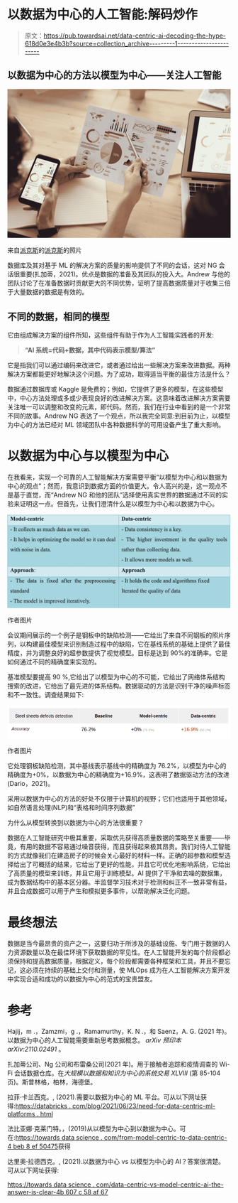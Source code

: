 # 以数据为中心的人工智能:解码炒作

> 原文：<https://pub.towardsai.net/data-centric-ai-decoding-the-hype-618d0e3e4b3b?source=collection_archive---------1----------------------->

## **以数据为中心的方法以模型为中心——关注人工智能**

![](img/bc9b2d52555b52a7a97b7adb4974c6be.png)

来自[派克斯](https://www.pexels.com/photo/colleagues-looking-at-survey-sheet-3183153/?utm_content=attributionCopyText&utm_medium=referral&utm_source=pexels)的[派克斯](https://www.pexels.com/@fauxels?utm_content=attributionCopyText&utm_medium=referral&utm_source=pexels)的照片

数据库及其对基于 ML 的解决方案的质量的影响提供了不同的会话，这对 NG 会话很重要(扎加蒂，2021)。优点是数据的准备及其团队的投入大。Andrew 与他的团队讨论了在准备数据时贡献更大的不同优势，证明了提高数据质量对于收集三倍于大量数据的数据是有效的。

## 不同的数据，相同的模型

它由组成解决方案的组件所知，这些组件有助于作为人工智能实践者的开发:

> **“AI 系统=代码+数据，其中代码表示模型/算法”**

它是指我们可以通过编码来改进它，或者通过给出一些解决方案来改进数据。两种解决方案都能更好地解决这个问题。为了成功，取得适当平衡的最佳方法是什么？

数据通过数据库或 Kaggle 是免费的；例如，它提供了更多的模型，在这些模型中，中心方法处理或多或少表现良好的改进解决方案。这意味着改进解决方案需要关注唯一可以调整和改变的元素，即代码。然而，我们在行业中看到的是一个非常不同的故事。Andrew NG 表达了一个观点，所以我完全同意:到目前为止，以模型为中心的方法已经对 ML 领域团队中各种数据科学的可用设备产生了重大影响。

# 以数据为中心与以模型为中心

在我看来，实现一个可靠的人工智能解决方案需要平衡“以模型为中心和以数据为中心的观点”；然而，我意识到数据方面的价值更大。令人高兴的是，这一观点不是基于直觉，而“Andrew NG 和他的团队”选择使用真实世界的数据通过不同的实验来证明这一点。但首先，让我们澄清什么是以模型为中心和以数据为中心。

![](img/35ca6ee64dad8e7e8c5b51c7c84103ab.png)

作者图片

会议期间展示的一个例子是钢板中的缺陷检测——它给出了来自不同钢板的照片序列，以构建最佳模型来识别制造过程中的缺陷，它在基线系统的基础上提供了最佳精度，并为调整良好的超参数提供了视觉模型。目标是达到 90%的准确率。它是如何通过不同的精确度来实现的。

基准模型要提高 90 %,它给出了以模型为中心的不可能，它给出了网络体系结构搜索的改进，它给出了最先进的体系结构。数据驱动的方法是识别干净的噪声标签和不一致性。调查结果如下:

![](img/61c38b9e7ba7552fe8155505aa762ab6.png)

作者图片

它处理钢板缺陷检测，其中基线表示基线中的精确度为 76.2%，以模型为中心的精确度为+0%，以数据为中心的精确度为+16.9%，这表明了数据驱动方法的改进(Dario，2021)。

采用以数据为中心的方法的好处不仅限于计算机的视野；它们也适用于其他领域，如自然语言处理(NLP)和“表格和时间序列数据”

为什么从模型转换到以数据为中心的方法很重要？

数据在人工智能研究中极其重要，采取优先获得高质量数据的策略至关重要——毕竟，有用的数据不容易通过噪音获得，而且获得起来极其昂贵。我们对待人工智能的方式就像我们在建造房子的时候会关心最好的材料一样。正确的超参数和模型选择给出了可概括的结果，它给出了更好的性能，并且它可优化地影响系统，它给出了高质量的模型来训练，并且它用于训练模型。AI 提供了干净和去噪的数据集，成为数据结构中的基本区分器。半监督学习技术对于检测和纠正不一致非常有益，并且合成数据可以用于产生和模拟更多事件，以帮助解决泛化问题。

# **最终想法**

数据是当今最昂贵的资产之一，这要归功于所涉及的基础设施、专门用于数据的人力资源数量以及在最佳环境下获取数据的罕见性。在人工智能开发的每个阶段都必须保持和提高数据质量，根据定义，每个阶段都需要各种框架和工具，并且不要忘记，这必须在持续的基础上交付和测量，使 MLOps 成为在人工智能解决方案开发中实现合适和成功的以数据为中心的范式的宝贵盟友。

# 参考

Hajij，m .，Zamzmi，g .，Ramamurthy，K. N .，和 Saenz，A. G. (2021 年)。以数据为中心的人工智能需要重新思考数据概念。 *arXiv 预印本 arXiv:2110.02491* 。

扎加蒂公司、Ng 公司和布雷桑公司(2021 年)。用于接触者追踪和疫情调查的 Wi-Fi 会话数据仓库。在*大规模以数据和知识为中心的系统交易 XLVIII* (第 85-104 页)。斯普林格，柏林，海德堡。

拉菲·卡兰西克。, (2021).需要以数据为中心的 ML 平台。可从以下网址获得:[https://databricks . com/blog/2021/06/23/need-for-data-centric-ml-platforms . html](https://databricks.com/blog/2021/06/23/need-for-data-centric-ml-platforms.html)

法比亚娜·克莱门特。，(2019)从以模型为中心到以数据为中心。可在:[https://towards data science . com/from-model-centric-to-data-centric-4 beb 8 ef 50475](https://towardsdatascience.com/from-model-centric-to-data-centric-4beb8ef50475)获得

达里奥·拉德西克。, (2021).以数据为中心 vs 以模型为中心的 AI？答案很清楚。可从以下网址获得:

[https://towards data science . com/data-centric-vs-model-centric-ai-the-answer-is-clear-4b 607 c 58 af 67](https://towardsdatascience.com/data-centric-vs-model-centric-ai-the-answer-is-clear-4b607c58af67)